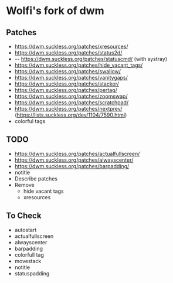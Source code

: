 # Wolfi's fork of dwm

## Patches

* https://dwm.suckless.org/patches/xresources/
* https://dwm.suckless.org/patches/status2d/
* -- https://dwm.suckless.org/patches/statuscmd/ (with systray)
* https://dwm.suckless.org/patches/hide_vacant_tags/
* https://dwm.suckless.org/patches/swallow/
* https://dwm.suckless.org/patches/vanitygaps/
* https://dwm.suckless.org/patches/stacker/
* https://dwm.suckless.org/patches/pertag/
* https://dwm.suckless.org/patches/zoomswap/
* https://dwm.suckless.org/patches/scratchpad/
* https://dwm.suckless.org/patches/nextprev/ (https://lists.suckless.org/dev/1104/7590.html)
* colorful tags

## TODO

* https://dwm.suckless.org/patches/actualfullscreen/
* https://dwm.suckless.org/patches/alwayscenter/
* https://dwm.suckless.org/patches/barpadding/
* notitle
* Describe patches
* Remove
  * hide vacant tags
  * xresources

## To Check

* autostart
* actualfullscreen
* alwayscenter
* barpadding
* colorfull tag
* movestack
* notitle
* statuspadding


